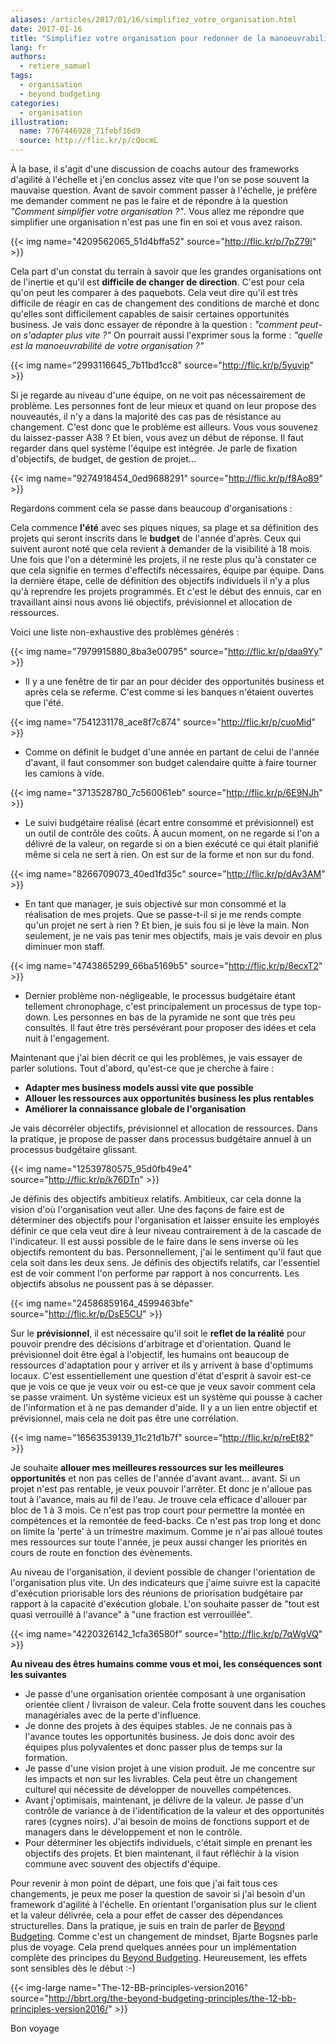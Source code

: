 ```yaml
---
aliases: /articles/2017/01/16/simplifiez_votre_organisation.html
date: 2017-01-16
title: "Simplifiez votre organisation pour redonner de la manoeuvrabilité"
lang: fr
authors:
  - retiere_samuel
tags:
  - organisation
  - beyond budgeting
categories:
  - organisation
illustration:
  name: 7767446928_71febf16d9
  source: http://flic.kr/p/cQocmL
---
```



À la base, il s'agit d'une discussion de coachs autour des frameworks d'agilité à l'échelle et j'en conclus assez vite que l'on se pose souvent la mauvaise question. Avant de savoir comment passer à l'échelle, je préfère me demander comment ne pas le faire et de répondre à la question _"Comment simplifier votre organisation ?"_. Vous allez me répondre que simplifier une organisation n'est pas une fin en soi et vous avez raison.


{{< img name="4209562065_51d4bffa52" source="http://flic.kr/p/7pZ79i" >}}

Cela part d'un constat du terrain à savoir que les grandes organisations ont de l'inertie et qu'il est **difficile de changer de direction**. C'est pour cela qu'on peut les comparer à des paquebots. Cela veut dire qu'il est très difficile de réagir en cas de changement des conditions de marché et donc qu'elles sont difficilement capables de saisir certaines opportunités business. Je vais donc essayer de répondre à la question : _"comment peut-on s'adapter plus vite ?"_ On pourrait aussi l'exprimer sous la forme : _"quelle est la manoeuvrabilité de votre organisation ?"_


{{< img name="2993116645_7b11bd1cc8" source="http://flic.kr/p/5yuvip" >}}

Si je regarde au niveau d'une équipe, on ne voit pas nécessairement de problème. Les personnes font de leur mieux et quand on leur propose des nouveautés, il n'y a dans la majorité des cas pas de résistance au changement. C'est donc que le problème est ailleurs. Vous vous souvenez du laissez-passer A38 ? Et bien, vous avez un début de réponse. Il faut regarder dans quel système l'équipe est intégrée. Je parle de fixation d'objectifs, de budget, de gestion de projet...


{{< img name="9274918454_0ed9688291" source="http://flic.kr/p/f8Ao89" >}}

Regardons comment cela se passe dans beaucoup d'organisations :

Cela commence **l'été** avec ses piques niques, sa plage et sa définition des projets qui seront inscrits dans le **budget** de l'année d'après. Ceux qui suivent auront noté que cela revient à demander de la visibilité à 18 mois. Une fois que l'on a déterminé les projets, il ne reste plus qu'à constater ce que cela signifie en termes d'effectifs nécessaires, équipe par équipe. Dans la dernière étape, celle de définition des objectifs individuels il n'y a plus qu'à reprendre les projets programmés. Et c'est le début des ennuis, car en travaillant ainsi nous avons lié objectifs, prévisionnel et allocation de ressources.

Voici une liste non-exhaustive des problèmes générés :

{{< img name="7979915880_8ba3e00795" source="http://flic.kr/p/daa9Yy" >}}

- Il y a une fenêtre de tir par an pour décider des opportunités business et après cela se referme. C'est comme si les banques n'étaient ouvertes que l'été.

{{< img name="7541231178_ace8f7c874" source="http://flic.kr/p/cuoMid" >}}

- Comme on définit le budget d'une année en partant de celui de l'année d'avant, il faut consommer son budget calendaire quitte à faire tourner les camions à vide.

{{< img name="3713528780_7c560061eb" source="http://flic.kr/p/6E9NJh" >}}

- Le suivi budgétaire réalisé (écart entre consommé et prévisionnel) est un outil de contrôle des coûts. À aucun moment, on ne regarde si l'on a délivré de la valeur, on regarde si on a bien exécuté ce qui était planifié même si cela ne sert à rien. On est sur de la forme et non sur du fond.

{{< img name="8266709073_40ed1fd35c" source="http://flic.kr/p/dAv3AM" >}}

- En tant que manager, je suis objectivé sur mon consommé et la réalisation de mes projets. Que se passe-t-il si je me rends compte qu'un projet ne sert à rien ? Et bien, je suis fou si je lève la main. Non seulement, je ne vais pas tenir mes objectifs, mais je vais devoir en plus diminuer mon staff.

{{< img name="4743865299_66ba5169b5" source="http://flic.kr/p/8ecxT2" >}}

- Dernier problème non-négligeable, le processus budgétaire étant tellement chronophage, c'est principalement un processus de type top-down. Les personnes en bas de la pyramide ne sont que très peu consultés. Il faut être très persévérant pour proposer des idées et cela nuit à l'engagement.

Maintenant que j'ai bien décrit ce qui les problèmes, je vais essayer de parler solutions. Tout d'abord, qu'est-ce que je cherche à faire :

- **Adapter mes business models aussi vite que possible**
- **Allouer les ressources aux opportunités business les plus rentables**
- **Améliorer la connaissance globale de l'organisation**

Je vais décorréler objectifs, prévisionnel et allocation de ressources. Dans la pratique, je propose de passer dans processus budgétaire annuel à un processus budgétaire glissant.


{{< img name="12539780575_95d0fb49e4" source="http://flic.kr/p/k76DTn" >}}

Je définis des objectifs ambitieux relatifs. Ambitieux, car cela donne la vision d'où l'organisation veut aller. Une des façons de faire est de déterminer des objectifs pour l'organisation et laisser ensuite les employés définir ce que cela veut dire à leur niveau contrairement à de la cascade de l'indicateur. Il est aussi possible de le faire dans le sens inverse où les objectifs remontent du bas. Personnellement, j'ai le sentiment qu'il faut que cela soit dans les deux sens. Je définis des objectifs relatifs, car l'essentiel est de voir comment l'on performe par rapport à nos concurrents. Les objectifs absolus ne poussent pas à se dépasser.


{{< img name="24586859164_4599463bfe" source="http://flic.kr/p/DsE5CU" >}}

Sur le **prévisionnel**, il est nécessaire qu'il soit le **reflet de la réalité** pour pouvoir prendre des décisions d'arbitrage et d'orientation. Quand le prévisionnel doit être égal à l'objectif, les humains ont beaucoup de ressources d'adaptation pour y arriver et ils y arrivent à base d'optimums locaux. C'est essentiellement une question d'état d'esprit à savoir est-ce que je vois ce que je veux voir ou est-ce que je veux savoir comment cela se passe vraiment. Un système vicieux est un système qui pousse à cacher de l'information et à ne pas demander d'aide. Il y a un lien entre objectif et prévisionnel, mais cela ne doit pas être une corrélation.


{{< img name="16563539139_11c21d1b7f" source="http://flic.kr/p/reEt82" >}}

Je souhaite **allouer mes meilleures ressources sur les meilleures opportunités** et non pas celles de l'année d'avant avant... avant. Si un projet n'est pas rentable, je veux pouvoir l'arrêter. Et donc je n'alloue pas tout à l'avance, mais au fil de l'eau. Je trouve cela efficace d'allouer par bloc de 1 à 3 mois. Ce n'est pas trop court pour permettre la montée en compétences et la remontée de feed-backs. Ce n'est pas trop long et donc on limite la 'perte' à un trimestre maximum. Comme je n'ai pas alloué toutes mes ressources sur toute l'année, je peux aussi changer les priorités en cours de route en fonction des évènements.

Au niveau de l'organisation, il devient possible de changer l'orientation de l'organisation plus vite. Un des indicateurs que j'aime suivre est la capacité d'exécution priorisable lors des réunions de priorisation budgétaire par rapport à la capacité d'exécution globale. L'on souhaite passer de "tout est quasi verrouillé à l'avance" à "une fraction est verrouillée".


{{< img name="4220326142_1cfa36580f" source="http://flic.kr/p/7qWgVQ" >}}

**Au niveau des êtres humains comme vous et moi, les conséquences sont les suivantes**

- Je passe d'une organisation orientée composant à une organisation orientée client / livraison de valeur. Cela frotte souvent dans les couches managériales avec de la perte d'influence.
- Je donne des projets à des équipes stables. Je ne connais pas à l'avance toutes les opportunités business. Je dois donc avoir des équipes plus polyvalentes et donc passer plus de temps sur la formation.
- Je passe d'une vision projet à une vision produit. Je me concentre sur les impacts et non sur les livrables. Cela peut être un changement culturel qui nécessite de développer de nouvelles compétences.
- Avant j'optimisais, maintenant, je délivre de la valeur. Je passe d'un contrôle de variance à de l'identification de la valeur et des opportunités rares (cygnes noirs). J'ai besoin de moins de fonctions support et de managers dans le développement et non le contrôle.
- Pour déterminer les objectifs individuels, c'était simple en prenant les objectifs des projets. Et bien maintenant, il faut réfléchir à la vision commune avec souvent des objectifs d'équipe.

Pour revenir à mon point de départ, une fois que j'ai fait tous ces changements, je peux me poser la question de savoir si j'ai besoin d'un framework d'agilité à l'échelle. En orientant l'organisation plus sur le client et la valeur délivrée, cela a pour effet de casser des dépendances structurelles. Dans la pratique, je suis en train de parler de [Beyond Budgeting]. Comme c'est un changement de mindset, Bjarte Bogsnes parle plus de voyage. Cela prend quelques années pour un implémentation complète des principes du [Beyond Budgeting]. Heureusement, les effets sont sensibles dès le début :-)


{{< img-large name="The-12-BB-principles-version2016" source="http://bbrt.org/the-beyond-budgeting-principles/the-12-bb-principles-version2016/" >}}

Bon voyage

[Beyond Budgeting]: /books/implementing_beyond_budgeting-bogsnes_bjarte

